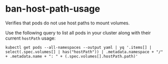 <!--
SPDX-FileCopyrightText: The vap-collection Authors
SPDX-License-Identifier: Apache-2.0
 -->

# ban-host-path-usage

Verifies that pods do not use host paths to mount volumes.

Use the following query to list all pods in your cluster along with their current `hostPath` usage:

```shell
kubectl get pods --all-namespaces --output yaml | yq '.items[] | select(.spec.volumes[] | has("hostPath")) | .metadata.namespace + "/" + .metadata.name + ": " + (.spec.volumes[].hostPath.path)'
```
